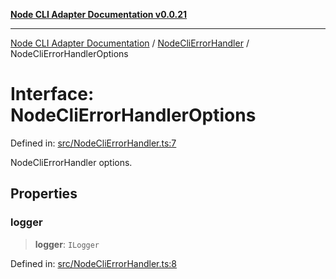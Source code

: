 [**Node CLI Adapter Documentation v0.0.21**](../../README.md)

***

[Node CLI Adapter Documentation](../../modules.md) / [NodeCliErrorHandler](../README.md) / NodeCliErrorHandlerOptions

# Interface: NodeCliErrorHandlerOptions

Defined in: [src/NodeCliErrorHandler.ts:7](https://github.com/stonemjs/node-cli-adapter/blob/ef52e5bf0dd08467e3b24c3d05bfc766eee30472/src/NodeCliErrorHandler.ts#L7)

NodeCliErrorHandler options.

## Properties

### logger

> **logger**: `ILogger`

Defined in: [src/NodeCliErrorHandler.ts:8](https://github.com/stonemjs/node-cli-adapter/blob/ef52e5bf0dd08467e3b24c3d05bfc766eee30472/src/NodeCliErrorHandler.ts#L8)
